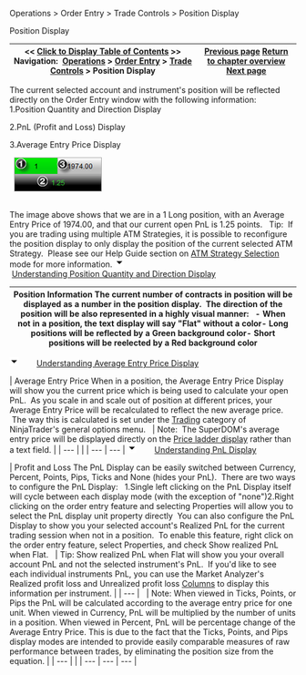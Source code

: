 ﻿
Operations \> Order Entry \> Trade Controls \> Position Display

Position Display

| \<\< [Click to Display Table of Contents](position_display.md) \>\> **Navigation:**     [Operations](operations-1.md) \> [Order Entry](order_entry-1.md) \> [Trade Controls](trade_controls-1.md) \> Position Display | [Previous page](closing_a_position_or_atm_stra-1.md) [Return to chapter overview](trade_controls-1.md) [Next page](price_selector-1.md) |
| --- | --- |
The current selected account and instrument's position will be reflected directly on the Order Entry window with the following information:
 
1\.Position Quantity and Direction Display

2\.PnL (Profit and Loss) Display

3\.Average Entry Price Display

 
![Shared_Trade_Controls_1](shared_trade_controls_1.png)
## 
The image above shows that we are in a 1 Long position, with an Average Entry Price of 1974\.00, and that our current open PnL is 1\.25 points.
 
Tip:  If you are trading using multiple ATM Strategies, it is possible to reconfigure the position display to only display the position of the current selected ATM Strategy.  Please see our Help Guide section on [ATM Strategy Selection](atm_strategy_selection_mode-1.md) mode for more information.
![tog_minus](tog_minus-1.gif)        [Understanding Position Quantity and Direction Display](javascript:HMToggle('toggle','UnderstandingPositionQuantityAndDirectionDisplay','UnderstandingPositionQuantityAndDirectionDisplay_ICON'))

| Position Information The current number of contracts in position will be displayed as a number in the position display.  The direction of the position will be also represented in a highly visual manner:   - When not in a position, the text display will say "Flat" without a color- Long positions will be reflected by a Green background color- Short positions will be reelected by a Red background color |
| --- |
![tog_minus](tog_minus-1.gif)        [Understanding Average Entry Price Display](javascript:HMToggle('toggle','UnderstandingAverageEntryPriceDisplay','UnderstandingAverageEntryPriceDisplay_ICON'))

| Average Entry Price  When in a position, the Average Entry Price Display will show you the current price which is being used to calculate your open PnL.  As you scale in and scale out of position at different prices, your Average Entry Price will be recalculated to reflect the new average price.  The way this is calculated is set under the [Trading](options_trading-1.md) category of NinjaTrader's general options menu.     | Note:  The SuperDOM's average entry price will be displayed directly on the [Price ladder display](price_ladder_display-1.md) rather than a text field. | | --- | |
| --- | --- |
![tog_minus](tog_minus-1.gif)        [Understanding PnL Display](javascript:HMToggle('toggle','UnderstandingPnlDisplay','UnderstandingPnlDisplay_ICON'))

| Profit and Loss The PnL Display can be easily switched between Currency, Percent, Points, Pips, Ticks and None (hides your PnL).  There are two ways to configure the PnL Display:   1\.Single left clicking on the PnL Display itself will cycle between each display mode (with the exception of "none")2\.Right clicking on the order entry feature and selecting Properties will allow you to select the PnL display unit property directly  You can also configure the PnL Display to show you your selected account's Realized PnL for the current trading session when not in a position.  To enable this feature, right click on the order entry feature, select Properties, and check Show realized PnL when Flat.     | Tip: Show realized PnL when Flat will show you your overall account PnL and not the selected instrument's PnL.  If you'd like to see each individual instruments PnL, you can use the Market Analyzer's Realized profit loss and Unrealized profit loss [Columns](working_with_columns-1.md) to display this information per instrument. | | --- |        | Note: When viewed in Ticks, Points, or Pips the PnL will be calculated according to the average entry price for one unit. When viewed in Currency, PnL will be multiplied by the number of units in a position. When viewed in Percent, PnL will be percentage change of the Average Entry Price. This is due to the fact that the Ticks, Points, and Pips display modes are intended to provide easily comparable measures of raw performance between trades, by eliminating the position size from the equation. | | --- | |
| --- | --- | --- |

